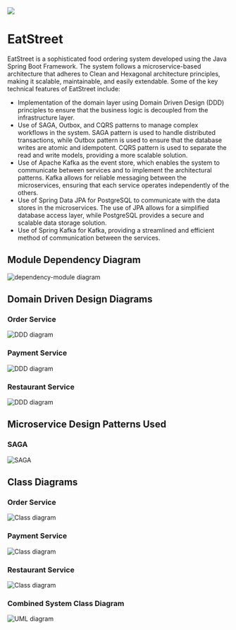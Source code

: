<img src=".//docs/images/Logo.png" style="max-width: 500px; max-height: 500px;" />

# EatStreet

EatStreet is a sophisticated food ordering system developed using the Java Spring Boot Framework. The system follows a
microservice-based architecture that adheres to Clean and Hexagonal architecture principles, making it scalable,
maintainable, and easily extendable. Some of the key technical features of EatStreet include:

* Implementation of the domain layer using Domain Driven Design (DDD) principles to ensure that the business logic is
  decoupled from the infrastructure layer.
* Use of SAGA, Outbox, and CQRS patterns to manage complex workflows in the system. SAGA pattern is used to handle
  distributed transactions, while Outbox pattern is used to ensure that the database writes are atomic and idempotent.
  CQRS pattern is used to separate the read and write models, providing a more scalable solution.
* Use of Apache Kafka as the event store, which enables the system to communicate between services and to implement the
  architectural patterns. Kafka allows for reliable messaging between the microservices, ensuring that each service
  operates independently of the others.
* Use of Spring Data JPA for PostgreSQL to communicate with the data stores in the microservices. The use of JPA allows
  for a simplified database access layer, while PostgreSQL provides a secure and scalable data storage solution.
* Use of Spring Kafka for Kafka, providing a streamlined and efficient method of communication between the services.

## Module Dependency Diagram

![dependency-module diagram](.//docs/images/dependency-graph.png)

## Domain Driven Design Diagrams

### Order Service

![DDD diagram](.//docs/images/orderServiceDDD.png)

### Payment Service

![DDD diagram](.//docs/images/paymentServiceDDD.png)

### Restaurant Service

![DDD diagram](.//docs/images/restaurantServiceDDD.png)

## Microservice Design Patterns Used

### SAGA

![SAGA](.//docs/images/saga.png)

## Class Diagrams

### Order Service

![Class diagram](.//docs/images/order-service.png)

### Payment Service

![Class diagram](.//docs/images/payment-service.png)

### Restaurant Service

![Class diagram](.//docs/images/restaurant-service.png)

### Combined System Class Diagram

![UML diagram](.//docs/images/EatStreet.png)

